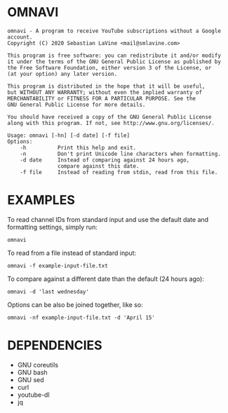 # OMNAVI

```
omnavi - A program to receive YouTube subscriptions without a Google account.
Copyright (C) 2020 Sebastian LaVine <mail@smlavine.com>

This program is free software: you can redistribute it and/or modify
it under the terms of the GNU General Public License as published by
the Free Software Foundation, either version 3 of the License, or
(at your option) any later version.

This program is distributed in the hope that it will be useful,
but WITHOUT ANY WARRANTY; without even the implied warranty of
MERCHANTABILITY or FITNESS FOR A PARTICULAR PURPOSE. See the
GNU General Public License for more details.

You should have received a copy of the GNU General Public License
along with this program. If not, see http://www.gnu.org/licenses/.

Usage: omnavi [-hn] [-d date] [-f file]
Options:
	-h          Print this help and exit.
	-n          Don't print Unicode line characters when formatting.
	-d date     Instead of comparing against 24 hours ago,
	            compare against this date.
	-f file     Instead of reading from stdin, read from this file.
```

# EXAMPLES

To read channel IDs from standard input and use the default date and formatting
settings, simply run:

```
omnavi
```

To read from a file instead of standard input:

```
omnavi -f example-input-file.txt
```

To compare against a different date than the default (24 hours ago):

```
omnavi -d 'last wednesday'
```

Options can be also be joined together, like so:

```
omnavi -nf example-input-file.txt -d 'April 15'
```

# DEPENDENCIES

* GNU coreutils
* GNU bash
* GNU sed
* curl
* youtube-dl
* jq

